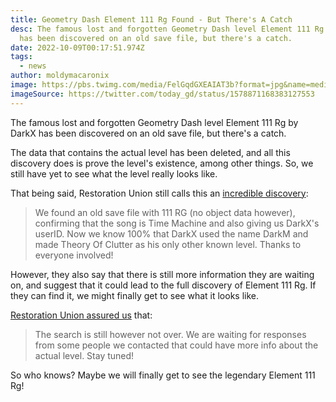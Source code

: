 ```yaml
---
title: Geometry Dash Element 111 Rg Found - But There's A Catch
desc: T﻿he famous lost and forgotten Geometry Dash level Element 111 Rg by DarkX
  has been discovered on an old save file, but there's a catch.
date: 2022-10-09T00:17:51.974Z
tags:
  - news
author: moldymacaronix
image: https://pbs.twimg.com/media/FelGqdGXEAIAT3b?format=jpg&name=medium
imageSource: https://twitter.com/today_gd/status/1578871168383127553
---
```

T﻿he famous lost and forgotten Geometry Dash level Element 111 Rg by DarkX has been discovered on an old save file, but there's a catch.

T﻿he data that contains the actual level has been deleted, and all this discovery does is prove the level's existence, among other things. So, we still have yet to see what the level really looks like.

T﻿hat being said, Restoration Union still calls this an [incredible discovery](https://twitter.com/Restoration_Uni/status/1578737984907935744):

> We found an old save file with 111 RG (no object data however), confirming that the song is Time Machine and also giving us DarkX's userID. Now we know 100% that DarkX used the name DarkM and made Theory Of Clutter as his only other known level. Thanks to everyone involved!

H﻿owever, they also say that there is still more information they are waiting on, and suggest that it could lead to the full discovery of Element 111 Rg. If they can find it, we might finally get to see what it looks like.

[R﻿estoration Union assured us](https://twitter.com/Restoration_Uni/status/1578738629979287552) that:

> The search is still however not over. We are waiting for responses from some people we contacted that could have more info about the actual level. Stay tuned!

S﻿o who knows? Maybe we will finally get to see the legendary Element 111 Rg!